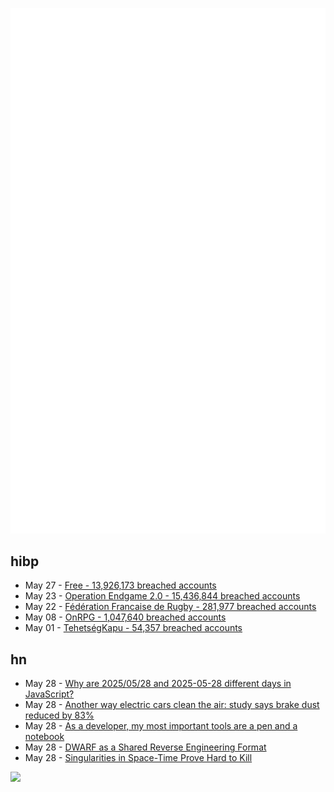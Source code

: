 ![Metrics](https://raw.githubusercontent.com/phixion/phixion/master/metrics.svg)

## hibp

<!--
for https://github.com/phixion/phixion/blob/main/.github/workflows/feeds.yml
-->
<!--START_SECTION:haveibeenpwnd-->
- May 27 - [Free - 13,926,173 breached accounts](https://haveibeenpwned.com/Breach/FreeMobile)
- May 23 - [Operation Endgame 2.0 - 15,436,844 breached accounts](https://haveibeenpwned.com/Breach/OperationEndgame2)
- May 22 - [Fédération Francaise de Rugby - 281,977 breached accounts](https://haveibeenpwned.com/Breach/FFR)
- May 08 - [OnRPG - 1,047,640 breached accounts](https://haveibeenpwned.com/Breach/OnRPG)
- May 01 - [TehetségKapu - 54,357 breached accounts](https://haveibeenpwned.com/Breach/TehetsegKapu)
<!--END_SECTION:haveibeenpwnd-->

## hn

<!--
for https://github.com/phixion/phixion/blob/main/.github/workflows/feeds.yml
-->
<!--START_SECTION:hn-->
- May 28 - [Why are 2025/05/28 and 2025-05-28 different days in JavaScript?](https://brandondong.github.io/blog/javascript_dates/)
- May 28 - [Another way electric cars clean the air: study says brake dust reduced by 83%](https://electrek.co/2025/05/27/another-way-electric-cars-clean-the-air-study-says-brake-dust-reduced-by-83/)
- May 28 - [As a developer, my most important tools are a pen and a notebook](https://hamatti.org/posts/as-a-developer-my-most-important-tools-are-a-pen-and-a-notebook/)
- May 28 - [DWARF as a Shared Reverse Engineering Format](https://lief.re/blog/2025-05-27-dwarf-editor/)
- May 28 - [Singularities in Space-Time Prove Hard to Kill](https://www.quantamagazine.org/singularities-in-space-time-prove-hard-to-kill-20250527/)
<!--END_SECTION:hn-->

<!--
for https://yhype.me
-->
![](https://hit.yhype.me/github/profile?user_id=13013670)
